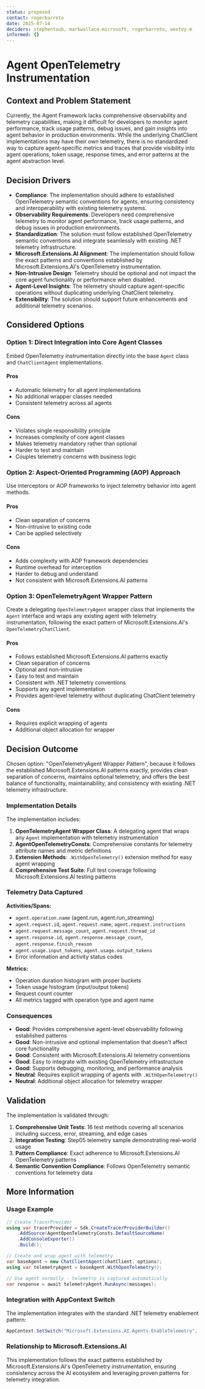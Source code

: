 ```yaml
---
status: proposed
contact: rogerbarreto
date: 2025-07-14
deciders: stephentoub, markwallace-microsoft, rogerbarreto, westey-m
informed: {}
---
```


# Agent OpenTelemetry Instrumentation

## Context and Problem Statement

Currently, the Agent Framework lacks comprehensive observability and telemetry capabilities, making it difficult for developers to monitor agent performance, track usage patterns, debug issues, and gain insights into agent behavior in production environments. While the underlying ChatClient implementations may have their own telemetry, there is no standardized way to capture agent-specific metrics and traces that provide visibility into agent operations, token usage, response times, and error patterns at the agent abstraction level.

## Decision Drivers

- **Compliance**: The implementation should adhere to established OpenTelemetry semantic conventions for agents, ensuring consistency and interoperability with existing telemetry systems.
- **Observability Requirements**: Developers need comprehensive telemetry to monitor agent performance, track usage patterns, and debug issues in production environments.
- **Standardization**: The solution must follow established OpenTelemetry semantic conventions and integrate seamlessly with existing .NET telemetry infrastructure.
- **Microsoft.Extensions.AI Alignment**: The implementation should follow the exact patterns and conventions established by Microsoft.Extensions.AI's OpenTelemetry instrumentation.
- **Non-Intrusive Design**: Telemetry should be optional and not impact the core agent functionality or performance when disabled.
- **Agent-Level Insights**: The telemetry should capture agent-specific operations without duplicating underlying ChatClient telemetry.
- **Extensibility**: The solution should support future enhancements and additional telemetry scenarios.

## Considered Options

### Option 1: Direct Integration into Core Agent Classes

Embed OpenTelemetry instrumentation directly into the base `Agent` class and `ChatClientAgent` implementations.

#### Pros
- Automatic telemetry for all agent implementations
- No additional wrapper classes needed
- Consistent telemetry across all agents

#### Cons
- Violates single responsibility principle
- Increases complexity of core agent classes
- Makes telemetry mandatory rather than optional
- Harder to test and maintain
- Couples telemetry concerns with business logic

### Option 2: Aspect-Oriented Programming (AOP) Approach

Use interceptors or AOP frameworks to inject telemetry behavior into agent methods.

#### Pros
- Clean separation of concerns
- Non-intrusive to existing code
- Can be applied selectively

#### Cons
- Adds complexity with AOP framework dependencies
- Runtime overhead for interception
- Harder to debug and understand
- Not consistent with Microsoft.Extensions.AI patterns

### Option 3: OpenTelemetryAgent Wrapper Pattern

Create a delegating `OpenTelemetryAgent` wrapper class that implements the `Agent` interface and wraps any existing agent with telemetry instrumentation, following the exact pattern of Microsoft.Extensions.AI's `OpenTelemetryChatClient`.

#### Pros
- Follows established Microsoft.Extensions.AI patterns exactly
- Clean separation of concerns
- Optional and non-intrusive
- Easy to test and maintain
- Consistent with .NET telemetry conventions
- Supports any agent implementation
- Provides agent-level telemetry without duplicating ChatClient telemetry

#### Cons
- Requires explicit wrapping of agents
- Additional object allocation for wrapper

## Decision Outcome

Chosen option: "OpenTelemetryAgent Wrapper Pattern", because it follows the established Microsoft.Extensions.AI patterns exactly, provides clean separation of concerns, maintains optional telemetry, and offers the best balance of functionality, maintainability, and consistency with existing .NET telemetry infrastructure.

### Implementation Details

The implementation includes:

1. **OpenTelemetryAgent Wrapper Class**: A delegating agent that wraps any `Agent` implementation with telemetry instrumentation
2. **AgentOpenTelemetryConsts**: Comprehensive constants for telemetry attribute names and metric definitions
3. **Extension Methods**: `.WithOpenTelemetry()` extension method for easy agent wrapping
4. **Comprehensive Test Suite**: Full test coverage following Microsoft.Extensions.AI testing patterns

### Telemetry Data Captured

**Activities/Spans:**
- `agent.operation.name` (agent.run, agent.run_streaming)
- `agent.request.id`, `agent.request.name`, `agent.request.instructions`
- `agent.request.message_count`, `agent.request.thread_id`
- `agent.response.id`, `agent.response.message_count`, `agent.response.finish_reason`
- `agent.usage.input_tokens`, `agent.usage.output_tokens`
- Error information and activity status codes

**Metrics:**
- Operation duration histogram with proper buckets
- Token usage histogram (input/output tokens)
- Request count counter
- All metrics tagged with operation type and agent name

### Consequences

- **Good**: Provides comprehensive agent-level observability following established patterns
- **Good**: Non-intrusive and optional implementation that doesn't affect core functionality
- **Good**: Consistent with Microsoft.Extensions.AI telemetry conventions
- **Good**: Easy to integrate with existing OpenTelemetry infrastructure
- **Good**: Supports debugging, monitoring, and performance analysis
- **Neutral**: Requires explicit wrapping of agents with `.WithOpenTelemetry()`
- **Neutral**: Additional object allocation for telemetry wrapper

## Validation

The implementation is validated through:

1. **Comprehensive Unit Tests**: 16 test methods covering all scenarios including success, error, streaming, and edge cases
2. **Integration Testing**: Step05 telemetry sample demonstrating real-world usage
3. **Pattern Compliance**: Exact adherence to Microsoft.Extensions.AI OpenTelemetry patterns
4. **Semantic Convention Compliance**: Follows OpenTelemetry semantic conventions for telemetry data

## More Information

### Usage Example

```csharp
// Create TracerProvider
using var tracerProvider = Sdk.CreateTracerProviderBuilder()
    .AddSource(AgentOpenTelemetryConsts.DefaultSourceName)
    .AddConsoleExporter()
    .Build();

// Create and wrap agent with telemetry
var baseAgent = new ChatClientAgent(chatClient, options);
using var telemetryAgent = baseAgent.WithOpenTelemetry();

// Use agent normally - telemetry is captured automatically
var response = await telemetryAgent.RunAsync(messages);
```

### Integration with AppContext Switch

The implementation integrates with the standard .NET telemetry enablement pattern:

```csharp
AppContext.SetSwitch("Microsoft.Extensions.AI.Agents.EnableTelemetry", true);
```

### Relationship to Microsoft.Extensions.AI

This implementation follows the exact patterns established by Microsoft.Extensions.AI's OpenTelemetry instrumentation, ensuring consistency across the AI ecosystem and leveraging proven patterns for telemetry integration.
